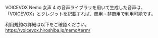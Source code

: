 VOICEVOX Nemo 女声 4 の音声ライブラリを用いて生成した音声は、
「VOICEVOX」とクレジットを記載すれば、商用・非商用で利用可能です。

利用規約の詳細は以下をご確認ください。  
https://voicevox.hiroshiba.jp/nemo/term/
